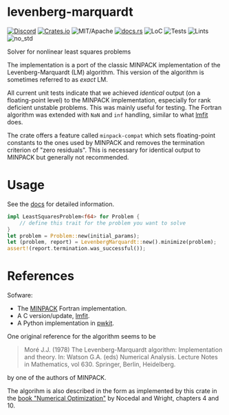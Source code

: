 # levenberg-marquardt

[![Discord][dci]][dcl] [![Crates.io][ci]][cl] ![MIT/Apache][li] [![docs.rs][di]][dl] ![LoC][lo] ![Tests][btl] ![Lints][bll] ![no_std][bnl]

[ci]: https://img.shields.io/crates/v/levenberg-marquardt.svg
[cl]: https://crates.io/crates/levenberg-marquardt/

[li]: https://img.shields.io/crates/l/specs.svg?maxAge=2592000

[di]: https://docs.rs/levenberg-marquardt/badge.svg
[dl]: https://docs.rs/levenberg-marquardt/

[lo]: https://tokei.rs/b1/github/rust-cv/levenberg-marquardt?category=code

[dci]: https://img.shields.io/discord/550706294311485440.svg?logo=discord&colorB=7289DA
[dcl]: https://discord.gg/d32jaam

[btl]: https://github.com/rust-cv/levenberg-marquardt/workflows/tests/badge.svg
[bll]: https://github.com/rust-cv/levenberg-marquardt/workflows/lints/badge.svg
[bnl]: https://github.com/rust-cv/levenberg-marquardt/workflows/no-std/badge.svg

Solver for nonlinear least squares problems

The implementation is a port of the classic MINPACK implementation of the
Levenberg-Marquardt (LM) algorithm. This version of the algorithm is sometimes referred
to as _exact_ LM.

All current unit tests indicate that we achieved _identical_ output (on a floating-point level)
to the MINPACK implementation, especially for rank deficient unstable problems.
This was mainly useful for testing.
The Fortran algorithm was extended with `NaN` and `inf` handling, similar to what [lmfit][lmfit] does.

The crate offers a feature called `minpack-compat` which sets floating-point constants
to the ones used by MINPACK and removes the termination criterion of "zero residuals".
This is necessary for identical output to MINPACK but generally not recommended.

# Usage

See the [docs](https://docs.rs/levenberg-marquardt/) for detailed information.

```rust
impl LeastSquaresProblem<f64> for Problem {
    // define this trait for the problem you want to solve
}
let problem = Problem::new(initial_params);
let (problem, report) = LevenbergMarquardt::new().minimize(problem);
assert!(report.termination.was_successful());
```

# References

Sofware:

- The [MINPACK](https://www.netlib.org/minpack/) Fortran implementation.
- A C version/update, [lmfit][lmfit].
- A Python implementation in [pwkit](https://github.com/pkgw/pwkit/blob/master/pwkit/lmmin.py).

One original reference for the algorithm seems to be

> Moré J.J. (1978) The Levenberg-Marquardt algorithm: Implementation and theory. In: Watson G.A. (eds) Numerical Analysis. Lecture Notes in Mathematics, vol 630. Springer, Berlin, Heidelberg.

by one of the authors of MINPACK.

The algorihm is also described in the form as
implemented by this crate in the [book "Numerical Optimization"](https://link.springer.com/book/10.1007%2F978-0-387-40065-5) by Nocedal and Wright, chapters 4 and 10.

[lmfit]: https://github.com/pkgw/pwkit/blob/master/pwkit/lmmin.py